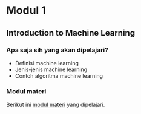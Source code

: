 # Modul 1
## Introduction to Machine Learning

### Apa saja sih yang akan dipelajari?
- Definisi machine learning
- Jenis-jenis machine learning
- Contoh algoritma machine learning

### Modul materi
Berikut ini [modul materi](./Introduction_to_Machine_Learning.pptx) yang dipelajari.
